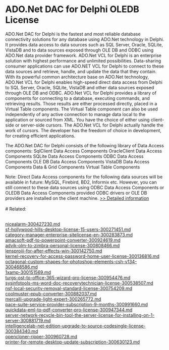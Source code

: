 # ADO.Net DAC for Delphi OLEDB License
ADO.Net DAC for Delphi is the fastest and most reliable database connectivity solutions for any database using ADO.Net technology in Delphi. It provides data access to data sources such as SQL Server, Oracle, SQLite, VistaDB and to data sources exposed through OLE DB and ODBC using ADO.Net data provider framework. ADO.Net VCL for Delphi is an enterprise solution with highest performance and unlimited possibilities. Data-sharing consumer applications can use ADO.NET VCL for Delphi to connect to these data sources and retrieve, handle, and update the data that they contain. With its powerful common architecture base on ADO.Net technology, ADO.Net VCL for Delphi enables high-speed direct data access from Delphi to SQL Server, Oracle, SQLite, VistaDB and other data sources exposed through OLE DB and ODBC. ADO.Net VCL for Delphi provides a library of components for connecting to a database, executing commands, and retrieving results. Those results are either processed directly, placed in a Virtual Table components. The Virtual Table component can also be used independently of any active connection to manage data local to the application or sourced from XML. You have the choice of either using client-side or server-side cursors. The ADO.Net VCL for Delphi actually handle the work of cursors. The developer has the freedom of choice in development, for creating efficient applications.

The ADO.Net DAC for Delphi consists of the following library of Data Access components:
SqlClient Data Access Components
OracleClient Data Access Components
SQLite Data Access Components
ODBC Data Access Components
OLE DB Data Access Components
VistaDB Data Access Components
Data & Grid Components
Virtual Table Components

Note: Direct Data Access components for the following data sources will be available in future: MySQL, Firebird, BD2, Informix etc. However, you can still connect to these data sources using ODBC Data Access Components or OLEDB Data Access Components provided ODBC drivers or OLE DB providers are installed on the client machine.
[>> Detailed information](https://secure.shareit.com/shareit/product.html?productid=300986476&affiliateid=200057808)<br/><br/># Related:

<br />[nicealarm-300427230.md](https://github.com/downloadplanet/downloadplanet/blob/main/nicealarm-300427230.md)<br />[sf-hollywood-hills-desktop-license-15-users-300271451.md](https://github.com/downloadplanet/downloadplanet/blob/main/sf-hollywood-hills-desktop-license-15-users-300271451.md)<br />[category-manager-enterprise-sitelicense-en-300283873.md](https://github.com/downloadplanet/downloadplanet/blob/main/category-manager-enterprise-sitelicense-en-300283873.md)<br />[amacsoft-pdf-to-powerpoint-converter-300924619.md](https://github.com/downloadplanet/downloadplanet/blob/main/amacsoft-pdf-to-powerpoint-converter-300924619.md)<br />[advik-olm-to-zimbra-personal-license-300808466.md](https://github.com/downloadplanet/downloadplanet/blob/main/advik-olm-to-zimbra-personal-license-300808466.md)<br />[lensproiii-for-after-effects-win-300142750.md](https://github.com/downloadplanet/downloadplanet/blob/main/lensproiii-for-after-effects-win-300142750.md)<br />[kernel-recovery-for-access-password-home-user-license-300136816.md](https://github.com/downloadplanet/downloadplanet/blob/main/kernel-recovery-for-access-password-home-user-license-300136816.md)<br />[octagonal-custom-shapes-for-photoshop-elements-csh-v134-300468586.md](https://github.com/downloadplanet/downloadplanet/blob/main/octagonal-custom-shapes-for-photoshop-elements-csh-v134-300468586.md)<br />[1xamp-300151569.md](https://github.com/downloadplanet/downloadplanet/blob/main/1xamp-300151569.md)<br />[turgs-ost-to-office-365-wizard-pro-license-300954476.md](https://github.com/downloadplanet/downloadplanet/blob/main/turgs-ost-to-office-365-wizard-pro-license-300954476.md)<br />[sysinfotools-ms-word-doc-recoverytechnician-license-300538507.md](https://github.com/downloadplanet/downloadplanet/blob/main/sysinfotools-ms-word-doc-recoverytechnician-license-300538507.md)<br />[nsf-local-security-removal-standard-license-300754209.md](https://github.com/downloadplanet/downloadplanet/blob/main/nsf-local-security-removal-standard-license-300754209.md)<br />[coolmuster-epub-converter-300882037.md](https://github.com/downloadplanet/downloadplanet/blob/main/coolmuster-epub-converter-300882037.md)<br />[mercalli-upgrade-light-expert-300265772.md](https://github.com/downloadplanet/downloadplanet/blob/main/mercalli-upgrade-light-expert-300265772.md)<br />[pace-suite-service-provider-subscription-9-months-300991660.md](https://github.com/downloadplanet/downloadplanet/blob/main/pace-suite-service-provider-subscription-9-months-300991660.md)<br />[quickdata-eml-to-pdf-converter-pro-license-300947344.md](https://github.com/downloadplanet/downloadplanet/blob/main/quickdata-eml-to-pdf-converter-pro-license-300947344.md)<br />[server-network-recycle-bin-tool-the-server-license-for-installing-on-1-server-300881719.md](https://github.com/downloadplanet/downloadplanet/blob/main/server-network-recycle-bin-tool-the-server-license-for-installing-on-1-server-300881719.md)<br />[intelligencelab-net-edition-upgrade-to-source-codesingle-license-300384340.md](https://github.com/downloadplanet/downloadplanet/blob/main/intelligencelab-net-edition-upgrade-to-source-codesingle-license-300384340.md)<br />[opencloner-ripper-300960728.md](https://github.com/downloadplanet/downloadplanet/blob/main/opencloner-ripper-300960728.md)<br />[printer-for-remote-desktop-update-subscription-300630123.md](https://github.com/downloadplanet/downloadplanet/blob/main/printer-for-remote-desktop-update-subscription-300630123.md)